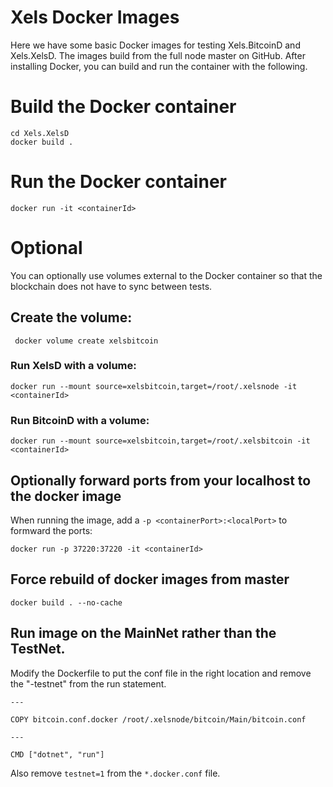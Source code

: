 # Xels Docker Images

Here we have some basic Docker images for testing Xels.BitcoinD and Xels.XelsD. The images build from the full node master on GitHub. After installing Docker, you can build and run the container with the following. 

# Build the Docker container 

```
cd Xels.XelsD
docker build . 
```

# Run the Docker container
```
docker run -it <containerId>
```

# Optional

You can optionally use volumes external to the Docker container so that the blockchain does not have to sync between tests. 

## Create the volume:

```
 docker volume create xelsbitcoin
```

### Run XelsD with a volume:
```
docker run --mount source=xelsbitcoin,target=/root/.xelsnode -it <containerId>
```

### Run BitcoinD with a volume:
```
docker run --mount source=xelsbitcoin,target=/root/.xelsbitcoin -it <containerId>
```

## Optionally forward ports from your localhost to the docker image

When running the image, add a `-p <containerPort>:<localPort>` to formward the ports:

```
docker run -p 37220:37220 -it <containerId>
```

## Force rebuild of docker images from master
```
docker build . --no-cache 
```

## Run image on the MainNet rather than the TestNet. 

Modify the Dockerfile to put the conf file in the right location and remove the "-testnet" from the run statement. 

``` 
---

COPY bitcoin.conf.docker /root/.xelsnode/bitcoin/Main/bitcoin.conf

--- 

CMD ["dotnet", "run"]

``` 

Also remove `testnet=1` from the `*.docker.conf` file.

